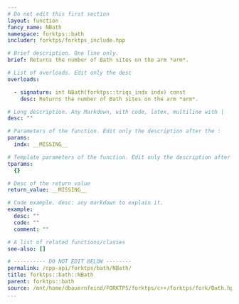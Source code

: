 ```yaml
---
# Do not edit this first section
layout: function
fancy_name: NBath
namespace: forktps::bath
includer: forktps/forktps_include.hpp

# Brief description. One line only.
brief: Returns the number of Bath sites on the arm *arm*.

# List of overloads. Edit only the desc
overloads:

  - signature: int NBath(forktps::triqs_indx indx) const
    desc: Returns the number of Bath sites on the arm *arm*.

# Long description. Any Markdown, with code, latex, multiline with |
desc: ""

# Parameters of the function. Edit only the description after the :
params:
  indx: __MISSING__

# Template parameters of the function. Edit only the description after the :
tparams:
  {}

# Desc of the return value
return_value: __MISSING__

# Code example. desc: any markdown to explain it.
example:
  desc: ""
  code: ""
  comment: ""

# A list of related functions/classes
see-also: []

# ---------- DO NOT EDIT BELOW --------
permalink: /cpp-api/forktps/bath/NBath/
title: forktps::bath::NBath
parent: forktps::bath
source: /mnt/home/dbauernfeind/FORKTPS/forktps/c++/forktps/fork/Bath.hpp
...
```


